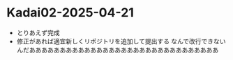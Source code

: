 # Kadai02-2025-04-21
* とりあえず完成
* 修正があれば適宜新しくリポジトリを追加して提出する
なんで改行できないんだあああああああああああああああああああああああああああああああ
